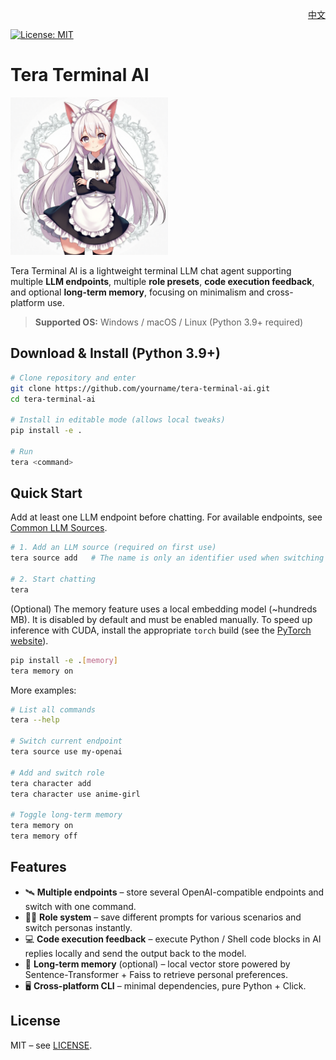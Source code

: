 <p align="right">
  <a href="../README.md">中文</a>
</p>

[![License: MIT](https://img.shields.io/badge/License-MIT-yellow.svg)](../LICENSE)


# Tera Terminal AI

<img src="imgs/tera.png" alt="Tera Terminal AI" width="50%">

Tera Terminal AI is a lightweight terminal LLM chat agent supporting multiple **LLM endpoints**, multiple **role presets**, **code execution feedback**, and optional **long-term memory**, focusing on minimalism and cross-platform use.

> **Supported OS:** Windows / macOS / Linux (Python 3.9+ required)

## Download & Install (Python 3.9+)

```bash
# Clone repository and enter
git clone https://github.com/yourname/tera-terminal-ai.git
cd tera-terminal-ai

# Install in editable mode (allows local tweaks)
pip install -e .

# Run
tera <command>
```

## Quick Start

Add at least one LLM endpoint before chatting. For available endpoints, see [Common LLM Sources](./llm_sources.en.md).

```bash
# 1. Add an LLM source (required on first use)
tera source add   # The name is only an identifier used when switching endpoints later

# 2. Start chatting
tera
```

(Optional) The memory feature uses a local embedding model (~hundreds MB). It is disabled by default and must be enabled manually. To speed up inference with CUDA, install the appropriate `torch` build (see the [PyTorch website](https://pytorch.org/get-started/locally/)).

```bash
pip install -e .[memory]
tera memory on
```

More examples:

```bash
# List all commands
tera --help

# Switch current endpoint
tera source use my-openai

# Add and switch role
tera character add
tera character use anime-girl

# Toggle long-term memory
tera memory on
tera memory off
```

## Features

- 🛰️ **Multiple endpoints** – store several OpenAI-compatible endpoints and switch with one command.  
- 🧑‍🎤 **Role system** – save different prompts for various scenarios and switch personas instantly.  
- 💻 **Code execution feedback** – execute Python / Shell code blocks in AI replies locally and send the output back to the model.  
- 💾 **Long-term memory** (optional) – local vector store powered by Sentence-Transformer + Faiss to retrieve personal preferences.  
- 🖥️ **Cross-platform CLI** – minimal dependencies, pure Python + Click.

## License

MIT – see [LICENSE](../LICENSE). 